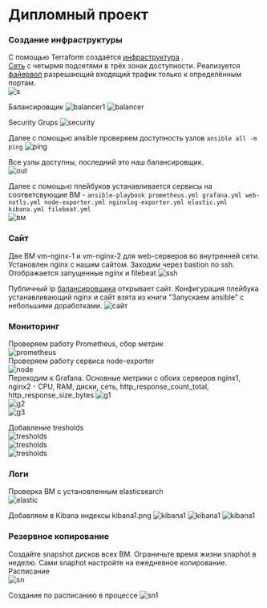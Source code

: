 # Дипломный проект


###  Создание  инфраструктуры
С помощью Terraform создаётся [инфраструктура](./main.tf) .  
[Сеть](./network.tf) с четырмя подсетями в трёх зонах доступности. Реализуется [файервол](https://cloud.yandex.ru/docs/vpc/concepts/security-groups) разрешающий  входящий трафик только к определённым портам.  
![s](/img/subnet.png)  

Балансировщик
![balancer1](/img/balancer1.png) 
![balancer](/img/balancer.png)   

Security Grups
![security](/img/security.png) 

Далее с помощью ansible проверяем доступность узлов `ansible all -m ping` 
![ping](/img/ping.png)  

Все узлы доступны, последний это наш балансировщик.     
![out](/img/output.png)   

Далее с помощью плейбуков устанавливается сервисы на соответсвующие ВМ - `ansible-playbook prometheus.yml grafana.yml web-notls.yml node-exporter.yml nginxlog-exporter.yml elastic.yml kibana.yml filebeat.yml`  
![вм](/img/вм.png) 


### Cайт
Две ВМ vm-nginx-1 и vm-nginx-2 для web-серверов во внутренней сети. Установлен nginx с нашим сайтом. Заходим через bastion по ssh. Отображается запущенные nginx и filebeat 
![ssh](/img/ssh.png)  

Публичный ip [балансировщика](https://cloud.yandex.ru/docs/application-load-balancer/) открывает сайт. Конфигурация плейбука устанавливающий nginx и сайт взята из книги "Запускаем ansible" с небольшими доработками.
![сайт](/img/сайт.png)   

### Мониторинг  
Проверяем работу Prometheus, сбор метрик  
![prometheus](/img/prometius.png)  
Проверяем работу сервиса node-exporter  
![node](/img/node.png)  
Переходим к Grafana. Основные метрики с обоих серверов nginx1, nginx2 -  CPU, RAM, диски, сеть, http_response_count_total, http_response_size_bytes
![g1](/img/g1.png)   
![g2](/img/g2.png)  
![g3](/img/g3.png)   

Добавление tresholds  
![tresholds](/img/tresholds1.png)   
![tresholds](/img/tresholds2.png)   
![tresholds](/img/tresholds3.png)   

### Логи  
Проверка ВМ с установленным elasticsearch  
![elastic](/img/elastic.png)  

Добавляем в Kibana индексы kibana1.png
![kibana1](/img/kibana1.png) 
![kibana1](/img/kibana2.png) 
![kibana1](/img/kibana3.png)   

### Резервное копирование  
Создайте snapshot дисков всех ВМ. Ограничьте время жизни snaphot в неделю. Сами snaphot настройте на ежедневное копирование.    
Расписание  
![sn](/img/sn1.png) 

Создание по расписанию в процессе
![sn1](/img/sn2.png) 






